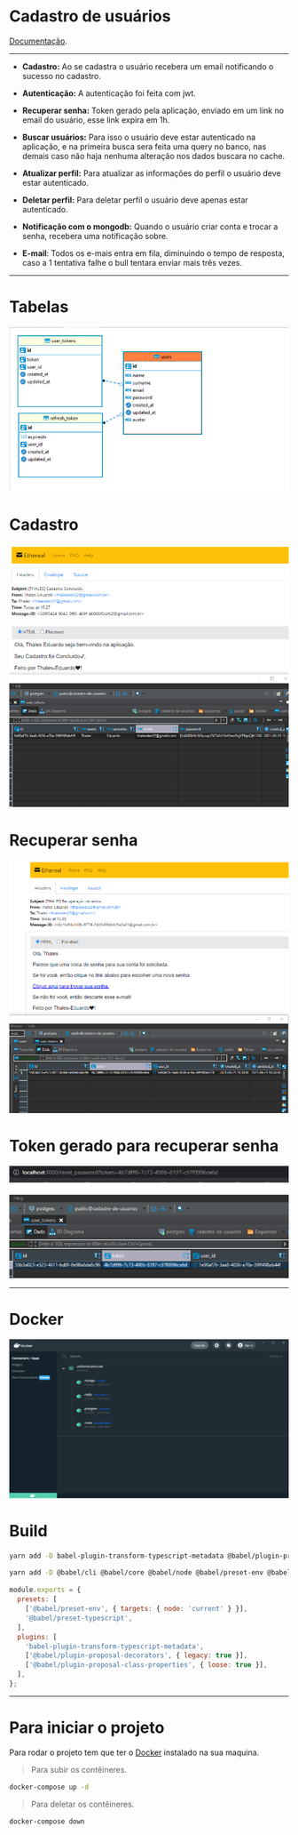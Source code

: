 # Cadastro de usuários

[Documentação](./docs/documt.md).

---

- **Cadastro:** Ao se cadastra o usuário recebera um email notificando o sucesso no cadastro.

- **Autenticação:** A autenticação foi feita com jwt.

- **Recuperar senha:** Token gerado pela aplicação, enviado em um link no email do usuário, esse link expira em 1h.

- **Buscar usuários:** Para isso o usuário deve estar autenticado na aplicação, e na primeira busca sera feita uma query no banco, nas demais caso não haja nenhuma alteração nos dados buscara no cache.

- **Atualizar perfil:** Para atualizar as informações do perfil o usuário deve estar autenticado.

- **Deletar perfil:** Para deletar perfil o usuário deve apenas estar autenticado.

- **Notificação com o mongodb:** Quando o usuário criar conta e trocar a senha, recebera uma notificação sobre.

- **E-mail**: Todos os e-mais entra em fila, diminuindo o tempo de resposta, caso a 1 tentativa falhe o bull tentara enviar mais três vezes.

---

# Tabelas

<div align="center">

![tabelas](./docs/bd.png)

</div>

# Cadastro

![Cadastro](./docs/mailCadastro.png)

# Recuperar senha

![RecuperarSenha](./docs/mailRec.png)

# Token gerado para recuperar senha

![token](./docs/token.png)

---

# Docker

![Cadastro](./docs/docker.png)

# Build

```bash
yarn add -D babel-plugin-transform-typescript-metadata @babel/plugin-proposal-decorators @babel/plugin-proposal-class-properties
```

```bash
yarn add -D @babel/cli @babel/core @babel/node @babel/preset-env @babel/preset-typescript babel-plugin-module-resolver

```

```js
module.exports = {
  presets: [
    ['@babel/preset-env', { targets: { node: 'current' } }],
    '@babel/preset-typescript',
  ],
  plugins: [
    'babel-plugin-transform-typescript-metadata',
    ['@babel/plugin-proposal-decorators', { legacy: true }],
    ['@babel/plugin-proposal-class-properties', { loose: true }],
  ],
};
```

---

# Para iniciar o projeto

Para rodar o projeto tem que ter o [Docker](https://www.docker.com/) instalado na sua maquina.

> Para subir os contêineres.

```bash
docker-compose up -d
```

> Para deletar os contêineres.

```bash
docker-compose down
```
